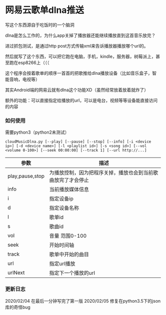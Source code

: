 # 网易云歌单dlna推送
写这个东西源自于吃饭时的一个脑洞

dlna是怎么工作的，为什么app关掉了播放器还能继续播放直到这首音乐放完？

进过抓包测试，是通过http post方式传输xml来告诉播放器播放哪个url的。

然后就写了这个东西，可以把它跑在电脑，手机，kindle，服务器，树莓派上，甚至跑在esp8266上（（（

这个程序会按着歌单的顺序一首首的把歌推给dlna播放设备（比如音乐盒子，智能音响，电视等）

其实Android端的网易云就有dlna这个功能XD（虽然经常放着放着就炸了）

额外的功能：可以直接指定给播放的url，可以是电台，视频等等设备能直接访问的内容

### 如何使用
需要python3（python2未测试）

```cloudMusicDlna.py [--play] [--pause] [--stop] [--info] [-i <device ip>] [-d <device name>] [-l <playlist id>] [-s <song id>] [--vol <volume 0-100>] [--seek 00:00:00] [--track 1] [--url http://...]```

参数 | 描述
---- | -----
play,pause,stop | 为播放控制，因为把程序关掉，播放也会到当前歌曲放完了才会停止
info | 当前播放媒体信息
i | 指定设备ip
d | 指定设备名称
l | 歌单id
s | 歌曲id
vol | 音量 范围0-100
seek | 开始时间轴
track | 歌单中开始的曲目
url | 指定url播放
urlNext | 指定下一个播放的url


### 更新日志
2020/02/04 在最后一分钟写完了第一版
2020/02/05 修复在python3.5下的json库的奇怪bug
